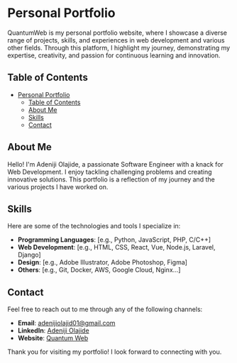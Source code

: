 ﻿# Personal Portfolio
QuantumWeb is my personal portfolio website, where I showcase a diverse range of projects, skills, and experiences in web development and various other fields. Through this platform, I highlight my journey, demonstrating my expertise, creativity, and passion for continuous learning and innovation.

## Table of Contents
- [Personal Portfolio](#personal-portfolio)
  - [Table of Contents](#table-of-contents)
  - [About Me](#about-me)
  - [Skills](#skills)
  - [Contact](#contact)

## About Me
Hello! I'm Adeniji Olajide, a passionate Software Engineer with a knack for Web Development. I enjoy tackling challenging problems and creating innovative solutions. This portfolio is a reflection of my journey and the various projects I have worked on.

## Skills
Here are some of the technologies and tools I specialize in:
- **Programming Languages**: [e.g., Python, JavaScript, PHP, C/C++]
- **Web Development**: [e.g., HTML, CSS, React, Vue, Node.js, Laravel, Django]
- **Design**: [e.g., Adobe Illustrator, Adobe Photoshop, Figma]
- **Others**: [e.g., Git, Docker, AWS, Google Cloud, Nginx...]

## Contact
Feel free to reach out to me through any of the following channels:
- **Email**: adenijiolajid01@gmail.com
- **LinkedIn**: [Adeniji Olajide]()
- **Website**: [Quantum Web](https://quantumweb-6icm.onrender.com/)

Thank you for visiting my portfolio! I look forward to connecting with you.
